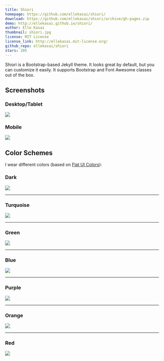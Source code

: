 ```yaml
---
title: Shiori
homepage: https://github.com/ellekasai/shiori/
download: https://github.com/ellekasai/shiori/archive/gh-pages.zip
demo: http://ellekasai.github.io/shiori/
author: Elle Kasai
thumbnail: shiori.jpg
license: MIT License
license_link: http://ellekasai.mit-license.org/
github_repo: ellekasai/shiori
stars: 205
---
```


Shiori is a Bootstrap-based Jekyll theme. It looks great by default,
but you can customize it easily. It supports Bootstrap and Font Awesome
classes out of the box.

## Screenshots

### Desktop/Tablet

![](http://cl.ly/image/3a2M1D3E3b3d/screenshot%202014-08-30%20at%206.51.34%20PM.png)

### Mobile

![](http://cl.ly/image/3n432P3S161z/screenshot%202014-09-01%20at%2011.20.52%20AM.png)

## Color Schemes

I wear different colors (based on [Flat UI
Colors](http://flatuicolors.com/)):

### Dark

![](http://cl.ly/image/3d3T3b3E0b45/screenshot%202014-08-30%20at%206.48.56%20PM.png)

---

### Turquoise

![](http://cl.ly/image/1s1k3m1E3n37/screenshot%202014-08-30%20at%206.49.02%20PM.png)

---

### Green

![](http://cl.ly/image/0G0G3u392I11/screenshot%202014-08-30%20at%206.49.08%20PM.png)

---

### Blue

![](http://cl.ly/image/1V1C0n2U0c1s/screenshot%202014-08-30%20at%206.49.14%20PM.png)

---

### Purple

![](http://cl.ly/image/1V283M0f1K08/screenshot%202014-08-30%20at%206.49.19%20PM.png)

---

### Orange

![](http://cl.ly/image/2d2k010J3z3g/screenshot%202014-08-30%20at%206.49.24%20PM.png)

---

### Red

![](http://cl.ly/image/10080E2G3c1e/screenshot%202014-08-30%20at%206.49.31%20PM.png)
